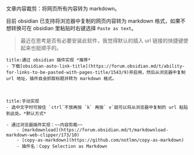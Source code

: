 文章内容裁剪：将网页所有内容转为 markdown。

目前 obsidian 已支持将浏览器中复制的网页内容转为 markdown 格式，如果不想转换可在 obsidian 里粘贴时右键选择 `Paste as text`。

>最近在思考是否有必要安装此软件，我觉得默认的插入 url 链接的快捷键使起来也挺顺手的。

```ad-mypurple
title:通过 obsidian 插件实现 *推荐*
- 下载[obsidian-auto-link-title](https://forum.obsidian.md/t/ability-for-links-to-be-pasted-with-pages-title/1543/9)并启用，然后从浏览器中复制 url 地址，插件自会抓取标题并转为 markdown 格式。
```

</br>

```ad-example
title:手动实现
- 选中文字时可按住 `ctrl`不放再按 `k` 再按` v`就可以将从浏览器中复制的 url 粘贴到此处。*默认方式*

- 通过浏览器插件实现：~~内容剪裁~~
	- [markdownload](https://forum.obsidian.md/t/markdownload-markdown-web-clipper/173/10)
	- [copy-as-markdown](https://github.com/notlmn/copy-as-markdown)
	- 插件名：Copy Selection as Markdown
```

